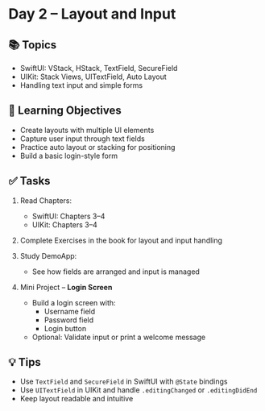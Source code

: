 # Day 2 – Layout and Input

## 📚 Topics
- SwiftUI: VStack, HStack, TextField, SecureField
- UIKit: Stack Views, UITextField, Auto Layout
- Handling text input and simple forms

## 🧠 Learning Objectives
- Create layouts with multiple UI elements
- Capture user input through text fields
- Practice auto layout or stacking for positioning
- Build a basic login-style form

## ✅ Tasks
1. Read Chapters:
   - SwiftUI: Chapters 3–4
   - UIKit: Chapters 3–4

2. Complete Exercises in the book for layout and input handling

3. Study DemoApp:
   - See how fields are arranged and input is managed

4. Mini Project – **Login Screen**
   - Build a login screen with:
     - Username field
     - Password field
     - Login button
   - Optional: Validate input or print a welcome message

## 💡 Tips
- Use `TextField` and `SecureField` in SwiftUI with `@State` bindings
- Use `UITextField` in UIKit and handle `.editingChanged` or `.editingDidEnd`
- Keep layout readable and intuitive

